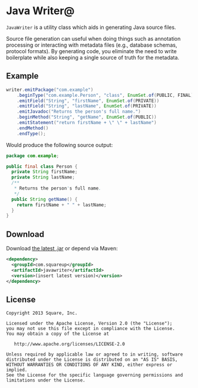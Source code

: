 Java Writer@
===========

`JavaWriter` is a utility class which aids in generating Java source files.

Source file generation can useful when doing things such as annotation processing or interacting
with metadata files (e.g., database schemas, protocol formats). By generating code, you eliminate
the need to write boilerplate while also keeping a single source of truth for the metadata.



Example
-------

```java
writer.emitPackage("com.example")
    .beginType("com.example.Person", "class", EnumSet.of(PUBLIC, FINAL))
    .emitField("String", "firstName", EnumSet.of(PRIVATE))
    .emitField("String", "lastName", EnumSet.of(PRIVATE))
    .emitJavadoc("Returns the person's full name.")
    .beginMethod("String", "getName", EnumSet.of(PUBLIC))
    .emitStatement("return firstName + \" \" + lastName")
    .endMethod()
    .endType();
```

Would produce the following source output:

```java
package com.example;

public final class Person {
  private String firstName;
  private String lastName;
  /**
   * Returns the person's full name.
   */
  public String getName() {
    return firstName + " " + lastName;
  }
}
```



Download
--------

Download [the latest .jar][dl] or depend via Maven:

```xml
<dependency>
  <groupId>com.squareup</groupId>
  <artifactId>javawriter</artifactId>
  <version>(insert latest version)</version>
</dependency>
```



License
-------

    Copyright 2013 Square, Inc.

    Licensed under the Apache License, Version 2.0 (the "License");
    you may not use this file except in compliance with the License.
    You may obtain a copy of the License at

       http://www.apache.org/licenses/LICENSE-2.0

    Unless required by applicable law or agreed to in writing, software
    distributed under the License is distributed on an "AS IS" BASIS,
    WITHOUT WARRANTIES OR CONDITIONS OF ANY KIND, either express or implied.
    See the License for the specific language governing permissions and
    limitations under the License.



 [dl]: http://repository.sonatype.org/service/local/artifact/maven/redirect?r=central-proxy&g=com.squareup&a=javawriter&v=LATEST

